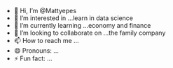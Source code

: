 - 👋 Hi, I’m @Mattyepes
- 👀 I’m interested in ...learn in data science 
- 🌱 I’m currently learning ...economy and finance 
- 💞️ I’m looking to collaborate on ...the family company 
- 📫 How to reach me ...
- 😄 Pronouns: ...
- ⚡ Fun fact: ...

<!---
Mattyepes/Mattyepes is a ✨ special ✨ repository because its `README.md` (this file) appears on your GitHub profile.
You can click the Preview link to take a look at your changes.
--->
